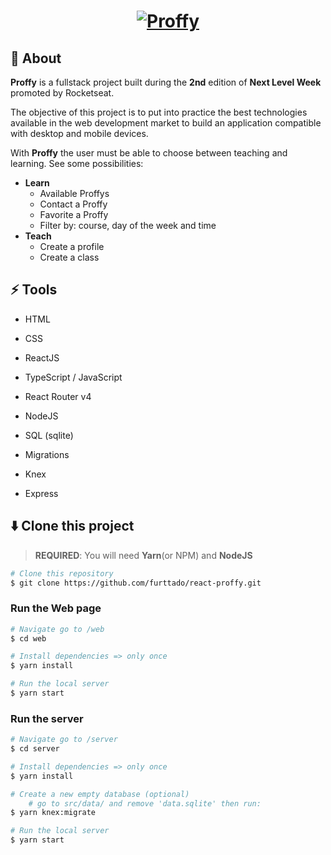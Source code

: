 <h1 align="center">
<a href="https://github.com/furttado/react-proffy"><img src="https://i.ibb.co/qmjGsh1/Group-12.png" alt="Proffy"/></a>

</h1>

## 📢 About

**Proffy** is a fullstack project built during the **2nd** edition of **Next Level Week** promoted by Rocketseat.

The objective of this project is to put into practice the best technologies available in the web development market to build an application compatible with desktop and mobile devices.

With **Proffy** the user must be able to choose between teaching and learning. See some possibilities:

* **Learn**
   * Available Proffys
   * Contact a Proffy
   * Favorite  a Proffy
   * Filter by: course, day of the week and time
* **Teach**
   * Create a profile
   * Create a class



## ⚡ Tools

* HTML

* CSS

* ReactJS

* TypeScript / JavaScript

* React Router v4

* NodeJS

* SQL (sqlite)

* Migrations

* Knex

* Express

  

  

## ⬇️ Clone this project

> **REQUIRED**: You will need **Yarn**(or NPM) and **NodeJS**

```bash
# Clone this repository
$ git clone https://github.com/furttado/react-proffy.git
```

### Run the Web page

```bash
# Navigate go to /web
$ cd web

# Install dependencies => only once
$ yarn install

# Run the local server
$ yarn start
```

### Run the server

```bash
# Navigate go to /server
$ cd server

# Install dependencies => only once
$ yarn install

# Create a new empty database (optional)
	# go to src/data/ and remove 'data.sqlite' then run:
$ yarn knex:migrate

# Run the local server
$ yarn start
```

